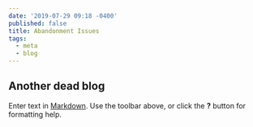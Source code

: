 ```yaml
---
date: '2019-07-29 09:18 -0400'
published: false
title: Abandonment Issues
tags:
  - meta
  - blog
---
```

## Another dead blog



Enter text in [Markdown](http://daringfireball.net/projects/markdown/). Use the toolbar above, or click the **?** button for formatting help.
